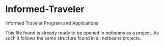 # Informed-Traveler
Informed Traveler Program and Applications

This file found is already ready to be opened in netbeans as a project. As such it follows the same structure found in all netbeans projects.

